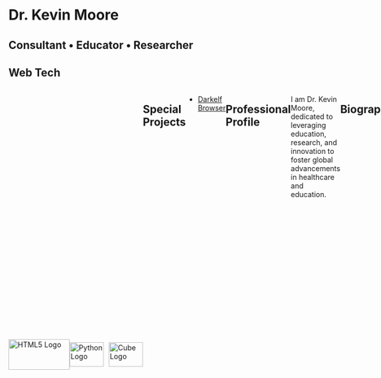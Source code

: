 # Dr. Kevin Moore

## Consultant • Educator • Researcher

## Web Tech 
<div style="display: flex;">

<div style="display:flex; align-items:center;">
    <img src="https://www.freepnglogos.com/uploads/html5-logo-png/html5-logo-devextreme-multi-purpose-controls-html-javascript-3.png" width="120" height="60" alt="HTML5 Logo">
    <img src="https://s3.dualstack.us-east-2.amazonaws.com/pythondotorg-assets/media/community/logos/python-logo-only.png" alt="Python Logo" style="width:67px; height:48px; margin-right:10px;">
    <img src="https://pypi.org/static/images/white-cube.2351a86c.svg" width="67" height="48" alt="Cube Logo">
</div>

## Special Projects
- [Darkelf Browser](https://github.com/Darkelf2024/Darkelf-Browser/blob/main/README.md)

## Professional Profile

I am Dr. Kevin Moore, dedicated to leveraging education, research, and innovation to foster global advancements in healthcare and education.

## Biography

With a PhD in Education and a Minor in TESOL, I am a dedicated Medical Researcher specializing in healthcare and education. My work focuses on enhancing medical knowledge and educational practices for the betterment of communities. Passionate about healthcare, education, and research, my aim is to bridge these domains and enhance learning and health outcomes worldwide. Through the integration of research, education, and innovation, I strive to drive meaningful improvements in healthcare and education. Certified by ManchesterCF and the University of New Haven, Connecticut, I am committed to leveraging my expertise to affect positive change on a global scale.
Services

Financial Data Analysis: Analyzing financial data, generating reports, and implementing risk management strategies.
Research Services: Utilizing Open Source Intelligence (OSINT) for insights in linguistics, oncology, and strategic medical partnerships.
Writing Services: Crafting attention-grabbing resumes, powerful reference letters, and impeccable thesis/dissertations.
Educational Consultation: Prepare for college admissions and exams like IELTS and OET, certified in OET Knowledge.

## Affiliations

I am affiliated with organizations like DocMatter, the Endocrine Society, IACA (International Association of Crime Analysts), and ICOS (International Council of Onomastic Science).
Vision

My vision is to merge research, education, and innovation to create positive impacts on global healthcare and education outcomes.

## Skills

- Data Analysis
- Research Methodology
- Multilingual Communication
- Critical Thinking
- Teaching and Training
- Cross-Cultural Competence
- Intelligence Analysis
- Medical Terminology
- Financial Modeling

## Info

- ManchesterCF
- EGS University
- USM University
- FAQ Summary

## FIS Badge
[FIS BADGE](https://www.credly.com/badges/c267d873-79ef-4e05-9389-643b15ae2482/embedded)
The Financial Intelligence Specialist (FIS) designation provides an online qualification for anti-money laundering and anti-terrorist financing compliance professionals.The designation is provided jointly by ManchesterCF and the University of NewHaven, Connecticut.

## Contact
Email: kjm489@km-consultant.pro
Website: [Dr. Kevin Moore](https://km-consultant.pro/)

Reach out to me via email or connect with me on professional networks

<!---
Darkelf2024/Darkelf2024 is a ✨ special ✨ repository because its `README.md` (this file) appears on your GitHub profile.
You can click the Preview link to take a look at your changes.
--->

